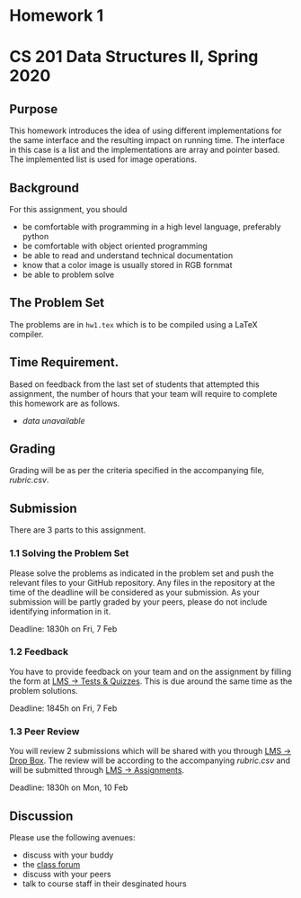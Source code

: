 # Homework 1
# CS 201 Data Structures II, Spring 2020

## Purpose

This homework introduces the idea of using different implementations for the same interface and the resulting impact on running time. The interface in this case is a list and the implementations are array and pointer based. The implemented list is used for image operations.

## Background

For this assignment, you should
- be comfortable with programming in a high level language, preferably python
- be comfortable with object oriented programming
- be able to read and understand technical documentation
- know that a color image is usually stored in RGB fornmat
- be able to problem solve

## The Problem Set

The problems are in `hw1.tex` which is to be compiled using a LaTeX compiler.

## Time Requirement.

Based on feedback from the last set of students that attempted this assignment, the number of hours that your team will require to complete this homework are as follows.
- _data unavailable_

## Grading

Grading will be as per the criteria specified in the accompanying file, _rubric.csv_.

## Submission

There are 3 parts to this assignment.

### 1.1 Solving the Problem Set

Please solve the problems as indicated in the problem set and push the relevant files to your GitHub repository. Any files in the repository at the time of the deadline will be considered as your submission. As your submission will be partly graded by your peers, please do not include identifying information in it.

Deadline: 1830h on Fri, 7 Feb

### 1.2 Feedback

You have to provide feedback on your team and on the assignment by filling the form at [LMS -> Tests & Quizzes](https://lms.habib.edu.pk/x/jliIIV). This is due around the same time as the problem solutions.

Deadline: 1845h on Fri, 7 Feb

### 1.3 Peer Review

You will review 2 submissions which will be shared with you through [LMS -> Drop Box](https://lms.habib.edu.pk/x/4MonbN). The review will be according to the accompanying _rubric.csv_ and will be submitted through [LMS -> Assignments](https://lms.habib.edu.pk/x/x0KvOt).

Deadline: 1830h on Mon, 10 Feb

## Discussion

Please use the following avenues:
- discuss with your buddy
- the [class forum](https://habibedu.workplace.com/groups/464262444262573/)
- discuss with your peers
- talk to course staff in their desginated hours
